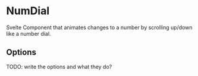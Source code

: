 # NumDial

Svelte Component that animates changes to a number by scrolling up/down like a number dial.

## Options

TODO: write the options and what they do?
